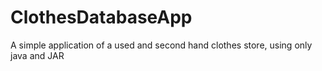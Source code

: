 # ClothesDatabaseApp
A simple application of a used and second hand clothes store, using only java and JAR
